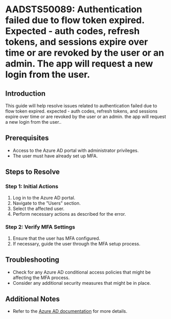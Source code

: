 
# AADSTS50089: Authentication failed due to flow token expired. Expected - auth codes, refresh tokens, and sessions expire over time or are revoked by the user or an admin. The app will request a new login from the user.

## Introduction
This guide will help resolve issues related to authentication failed due to flow token expired. expected - auth codes, refresh tokens, and sessions expire over time or are revoked by the user or an admin. the app will request a new login from the user..

## Prerequisites
- Access to the Azure AD portal with administrator privileges.
- The user must have already set up MFA.

## Steps to Resolve

### Step 1: Initial Actions
1. Log in to the Azure AD portal.
2. Navigate to the "Users" section.
3. Select the affected user.
4. Perform necessary actions as described for the error.

### Step 2: Verify MFA Settings
1. Ensure that the user has MFA configured.
2. If necessary, guide the user through the MFA setup process.

## Troubleshooting
- Check for any Azure AD conditional access policies that might be affecting the MFA process.
- Consider any additional security measures that might be in place.

## Additional Notes
- Refer to the [Azure AD documentation](https://learn.microsoft.com/en-us/azure/active-directory/) for more details.
